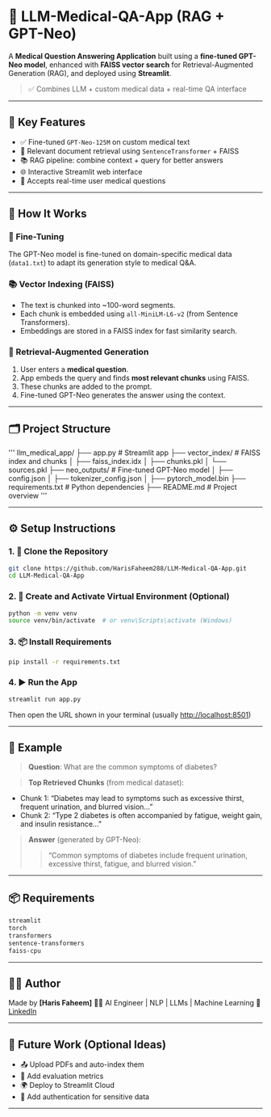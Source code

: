 # 🧠 LLM-Medical-QA-App (RAG + GPT-Neo)

A **Medical Question Answering Application** built using a **fine-tuned GPT-Neo model**, enhanced with **FAISS vector search** for Retrieval-Augmented Generation (RAG), and deployed using **Streamlit**.

> ✅ Combines LLM + custom medical data + real-time QA interface

---

## 📌 Key Features

- ✅ Fine-tuned `GPT-Neo-125M` on custom medical text
- 🔎 Relevant document retrieval using `SentenceTransformer` + FAISS
- 📚 RAG pipeline: combine context + query for better answers
- 🌐 Interactive Streamlit web interface
- 💬 Accepts real-time user medical questions

---

## 🧠 How It Works

### 🔧 Fine-Tuning
The GPT-Neo model is fine-tuned on domain-specific medical data (`data1.txt`) to adapt its generation style to medical Q&A.

### 📚 Vector Indexing (FAISS)
- The text is chunked into ~100-word segments.
- Each chunk is embedded using `all-MiniLM-L6-v2` (from Sentence Transformers).
- Embeddings are stored in a FAISS index for fast similarity search.

### 🔁 Retrieval-Augmented Generation
1. User enters a **medical question**.
2. App embeds the query and finds **most relevant chunks** using FAISS.
3. These chunks are added to the prompt.
4. Fine-tuned GPT-Neo generates the answer using the context.

---

## 🗂️ Project Structure
'''
llm_medical_app/
├── app.py # Streamlit app
├── vector_index/ # FAISS index and chunks
│ ├── faiss_index.idx
│ ├── chunks.pkl
│ └── sources.pkl
├── neo_outputs/ # Fine-tuned GPT-Neo model
│ ├── config.json
│ ├── tokenizer_config.json
│ ├── pytorch_model.bin
├── requirements.txt # Python dependencies
├── README.md # Project overview
'''

---

## ⚙️ Setup Instructions

### 1. 🔽 Clone the Repository

```bash
git clone https://github.com/HarisFaheem288/LLM-Medical-QA-App.git
cd LLM-Medical-QA-App
````

### 2. 🐍 Create and Activate Virtual Environment (Optional)

```bash
python -m venv venv
source venv/bin/activate  # or venv\Scripts\activate (Windows)
```

### 3. 📦 Install Requirements

```bash
pip install -r requirements.txt
```

### 4. ▶️ Run the App

```bash
streamlit run app.py
```

Then open the URL shown in your terminal (usually [http://localhost:8501](http://localhost:8501))

---

## 🧪 Example

> **Question**: What are the common symptoms of diabetes?

> **Top Retrieved Chunks** (from medical dataset):

* Chunk 1: “Diabetes may lead to symptoms such as excessive thirst, frequent urination, and blurred vision...”
* Chunk 2: “Type 2 diabetes is often accompanied by fatigue, weight gain, and insulin resistance...”

> **Answer** (generated by GPT-Neo):
>
> > “Common symptoms of diabetes include frequent urination, excessive thirst, fatigue, and blurred vision.”

---

## 📦 Requirements

```txt
streamlit
torch
transformers
sentence-transformers
faiss-cpu
```

---

## 🙋‍♂️ Author

Made by **\[Haris Faheem]**
🧑‍💻 AI Engineer | NLP | LLMs | Machine Learning
🔗 [LinkedIn](https://www.linkedin.com/in/haris-faheem-1376982a3/)

---

## 📌 Future Work (Optional Ideas)

* 📤 Upload PDFs and auto-index them
* 🧪 Add evaluation metrics
* 🌍 Deploy to Streamlit Cloud
* 🔐 Add authentication for sensitive data

---
